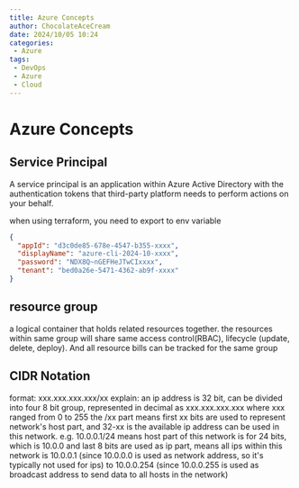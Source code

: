```yaml
---
title: Azure Concepts
author: ChocolateAceCream
date: 2024/10/05 10:24
categories:
 - Azure
tags:
 - DevOps
 - Azure
 - Cloud
---
```


# Azure Concepts <Badge text="Azure" type="warning" />

## Service Principal
A service principal is an application within Azure Active Directory with the authentication tokens that third-party platform needs to perform actions on your behalf.

when using terraform, you need to export to env variable
```json
{
  "appId": "d3c0de85-678e-4547-b355-xxxx",
  "displayName": "azure-cli-2024-10-xxxx",
  "password": "NDX8Q~nGEFHeJTwCIxxxx",
  "tenant": "bed0a26e-5471-4362-ab9f-xxxx"
}
```

## resource group
a logical container that holds related resources together. the resources within same group will share same access control(RBAC), lifecycle (update, delete, deploy). And all resource bills can be tracked for the same group

## CIDR Notation
format: xxx.xxx.xxx.xxx/xx
explain:
an ip address is 32 bit, can be divided into four 8 bit group, represented in decimal as xxx.xxx.xxx.xxx where xxx ranged from 0 to 255
the /xx part means first xx bits are used to represent network's host part, and 32-xx is the available ip address can be used in this network.
e.g.
10.0.0.1/24 means host part of this network is for 24 bits, which is 10.0.0 and last 8 bits are used as ip part, means all ips within this network is 10.0.0.1 (since 10.0.0.0 is used as network address, so it's typically not used for ips) to 10.0.0.254 (since 10.0.0.255 is used as broadcast address to send data to all hosts in the network)
